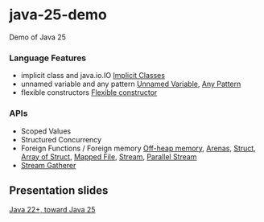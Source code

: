 # java-25-demo
Demo of Java 25

### Language Features
- implicit class and java.io.IO
  [Implicit Classes](src/main/java/_1_implicit_class.java)
- unnamed variable and any pattern
  [Unnamed Variable](src/main/java/_3_unamed_variable.java),
  [Any Pattern](src/main/java/_4_any_pattern.java)
- flexible constructors
  [Flexible constructor](src/main/java/_5_flexible_constructor.java)

### APIs
- Scoped Values
- Structured Concurrency
- Foreign Functions / Foreign memory
  [Off-heap memory](src/main/java/_6_off_heap_memory.java),
  [Arenas](src/main/java/_7_arenas.java),
  [Struct](src/main/java/_8_struct.java),
  [Array of Struct](src/main/java/_9_array_of_struct.java),
  [Mapped File](src/main/java/_10_mapped_file.java),
  [Stream](src/main/java/_11_mapped_file_stream.java),
  [Parallel Stream](src/main/java/_12_mapped_file_stream_parallel.java)
- [Stream Gatherer](https://github.com/forax/we_are_all_to_gather)

## Presentation slides
[Java 22+, toward Java 25](java-25.pdf)
